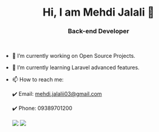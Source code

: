 <html>
    <h1 align="center"> Hi, I am Mehdi Jalali 👋 </h1>
    <h3 align="center"> Back-end Developer </h3>
    <br>

- 🔭 I’m currently working on Open Source Projects.
- 🌱 I’m currently learning Laravel advanced features.
- 📫 How to reach me: 

     :heavy_check_mark: Email: mehdi.jalalii03@gmail.com
      
     :heavy_check_mark: Phone: 09389701200

    <a href="https://github.com/mehdijalalii">
    <img align="center" src="https://github-readme-stats.vercel.app/api?username=mehdijalalii&show_icons=true&count_private=true&include_all_commits=true" /></a>
    <a href="https://github.com/mehdijalalii">
        <img align="center" src="https://github-readme-stats.vercel.app/api/top-langs/?username=mehdijalalii" />
    </a>
</html>
